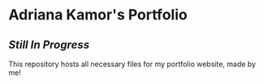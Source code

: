 # Adriana Kamor's Portfolio
## *Still In Progress*
This repository hosts all necessary files for my portfolio website, made by me!
